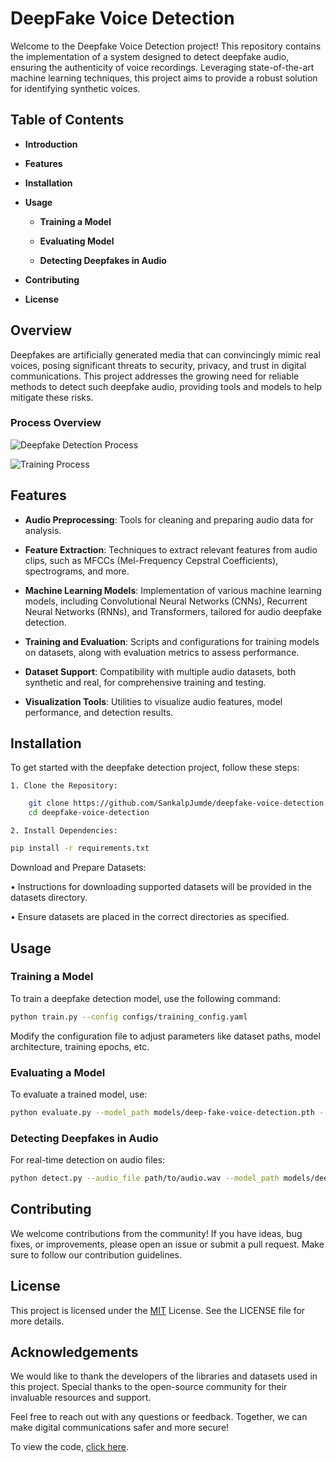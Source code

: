
# DeepFake Voice Detection

Welcome to the Deepfake Voice Detection project! This repository contains the implementation of a system designed to detect deepfake audio, ensuring the authenticity of voice recordings. Leveraging state-of-the-art machine learning techniques, this project aims to provide a robust solution for identifying synthetic voices.


## Table of Contents

- **Introduction**

- **Features**

- **Installation**

- **Usage**

    - **Training a Model**

    - **Evaluating Model**

    - **Detecting Deepfakes in Audio**

- **Contributing**

- **License**
## Overview
Deepfakes are artificially generated media that can convincingly mimic real voices, posing significant threats to security, privacy, and trust in digital communications. This project addresses the growing need for reliable methods to detect such deepfake audio, providing tools and models to help mitigate these risks.

### Process Overview

![Deepfake Detection Process](path/to/your/image1.png)

![Training Process](path/to/your/image2.png)
## Features

- **Audio Preprocessing**: Tools for cleaning and preparing audio data for analysis.

- **Feature Extraction**: Techniques to extract relevant features from audio clips, such as MFCCs (Mel-Frequency Cepstral Coefficients), spectrograms, and more.

- **Machine Learning Models**: Implementation of various machine learning models, including Convolutional Neural Networks (CNNs), Recurrent Neural Networks (RNNs), and Transformers, tailored for audio deepfake detection.

- **Training and Evaluation**: Scripts and configurations for training models on datasets, along with evaluation metrics to assess performance.

- **Dataset Support**: Compatibility with multiple audio datasets, both synthetic and real, for comprehensive training and testing.

- **Visualization Tools**: Utilities to visualize audio features, model performance, and detection results.

## Installation

To get started with the deepfake detection project, follow these steps:

    1. Clone the Repository: 
```bash
    git clone https://github.com/SankalpJumde/deepfake-voice-detection.git 
    cd deepfake-voice-detection
```

    2. Install Dependencies:

```bash
pip install -r requirements.txt
```
Download and Prepare Datasets:

• Instructions for downloading supported datasets will be provided in the datasets directory.

• Ensure datasets are placed in the correct directories as specified.    
## Usage

### Training a Model
To train a deepfake detection model, use the following command:
```bash
python train.py --config configs/training_config.yaml
```
Modify the configuration file to adjust parameters like dataset paths, model architecture, training epochs, etc.

### Evaluating a Model
To evaluate a trained model, use:
```bash
python evaluate.py --model_path models/deep-fake-voice-detection.pth --data_path datasets/test_data
```
### Detecting Deepfakes in Audio
For real-time detection on audio files:
```bash
python detect.py --audio_file path/to/audio.wav --model_path models/deep-fake-voice-detection.pth

```
## Contributing

We welcome contributions from the community! If you have ideas, bug fixes, or improvements, please open an issue or submit a pull request. Make sure to follow our contribution guidelines.
## License
This project is licensed under the [MIT](https://choosealicense.com/licenses/mit/) License. See the LICENSE file for more details.



## Acknowledgements

We would like to thank the developers of the libraries and datasets used in this project. Special thanks to the open-source community for their invaluable resources and support.

Feel free to reach out with any questions or feedback. Together, we can make digital communications safer and more secure!

To view the code, [click here](https://drive.google.com/file/d/1PCA5dcYFvXuRdteV-WbOvQ0ctB4xMhea/view?usp=sharing).

